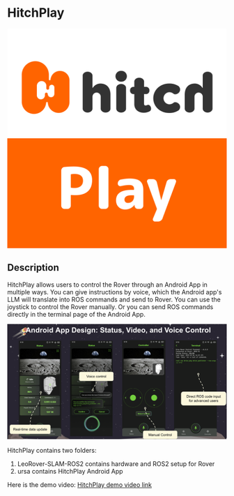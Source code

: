 # HitchPlay
![HitchPlay_logo.png](HitchPlay_logo.png)

## Description
HitchPlay allows users to control the Rover through an Android App in multiple ways. 
You can give instructions by voice, which the Android app's LLM will translate into ROS commands and send to Rover. 
You can use the joystick to control the Rover manually. 
Or you can send ROS commands directly in the terminal page of the Android App.

![AndoidApp.png](AndroidApp.png)

HitchPlay contains two folders:
1. LeoRover-SLAM-ROS2 contains hardware and ROS2 setup for Rover
2. ursa contains HitchPlay Android App

Here is the demo video:
[HitchPlay demo video link](https://drive.google.com/file/d/1GatD-wnXYO9-Zkg2-0efDdhuACMSJTps/view)

